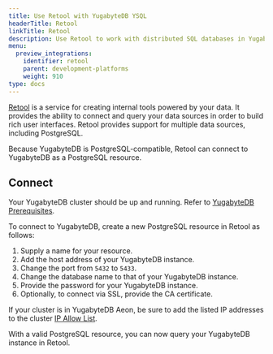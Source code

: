```yaml
---
title: Use Retool with YugabyteDB YSQL
headerTitle: Retool
linkTitle: Retool
description: Use Retool to work with distributed SQL databases in YugabyteDB.
menu:
  preview_integrations:
    identifier: retool
    parent: development-platforms
    weight: 910
type: docs
---
```


[Retool](https://retool.com/) is a service for creating internal tools powered by your data. It provides the ability to connect and query your data sources in order to build rich user interfaces. Retool provides support for multiple data sources, including PostgreSQL.

Because YugabyteDB is PostgreSQL-compatible, Retool can connect to YugabyteDB as a PostgreSQL resource.

## Connect

Your YugabyteDB cluster should be up and running. Refer to [YugabyteDB Prerequisites](../../tools/#yugabytedb-prerequisites).

To connect to YugabyteDB, create a new PostgreSQL resource in Retool as follows:

1. Supply a name for your resource.
1. Add the host address of your YugabyteDB instance.
1. Change the port from `5432` to `5433`.
1. Change the database name to that of your YugabyteDB instance.
1. Provide the password for your YugabyteDB instance.
1. Optionally, to connect via SSL, provide the CA certificate.

If your cluster is in YugabyteDB Aeon, be sure to add the listed IP addresses to the cluster [IP Allow List](../../yugabyte-cloud/cloud-secure-clusters/add-connections/).

With a valid PostgreSQL resource, you can now query your YugabyteDB instance in Retool.
